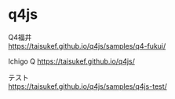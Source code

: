 # q4js  

Q4福井  
https://taisukef.github.io/q4js/samples/q4-fukui/  

Ichigo Q
https://taisukef.github.io/q4js/  

テスト  
https://taisukef.github.io/q4js/samples/q4js-test/  
